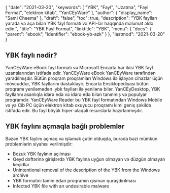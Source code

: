{
  "date": "2021-03-20",
  "keywords": [
"YBK",
"Fayl",
"Uzatma",
"Fayl Format",
"elektron kitab",
"YanCEyWare"
],
  "author": {
    "display_name": "Sami Cheema"
},
  "draft": "false",
  "toc": true,
  "description": "YBK faylları yarada və aça bilən YBK fayl formatı və API-lər haqqında məlumat əldə edin.",
  "title": "YBK Fayl Format",
  "linktitle": "YBK",
  "menu": {
    "docs": {
      "parent": "ebook",
      "identifier": "ebook-yb-azk"
}
},
  "lastmod": "2021-03-20"
}

## YBK faylı nədir? ##

YanCEyWare eBook fayl formatı və Microsoft Encarta hər ikisi YBK fayl uzantılarından istifadə edir. YanCEyWare eBook YanCEyWare tərəfindən yaradılmışdır. Bütün proqram proqramları Windows ilə işləyən cihazlar üçün mövcuddur, YBK fayllarını dəstəkləyir. Encarta Ensiklopediyası bütün proqramı yeniləmədən .ybk faylları ilə yenilənə bilər. YanCEyDesktop, YBK fayllarını asanlıqla idarə edə və idarə edə bilən tanınmış və populyar proqramdır. YanCEyWare Reader bu YBK fayl formatından Windows Mobile və ya Cib PC üçün elektron kitab oxuyucu proqramı kimi geniş şəkildə istifadə edir. Bu fayl böyük hiper-əlaqəli resurslarla hazırlanmışdır.

## YBK faylını açmaqla bağlı problemlər ##

Bəzən YBK faylını açmaq və işləmək çətin olduqda, burada bəzi mümkün problemlərin siyahısı verilmişdir:

* Bozuk YBK faylının açılması
* Qeyd dəftərinə girişlərdə YBK faylına uyğun olmayan və düzgün olmayan keçidlər
*	Unintentional removal of the description of the YBK from the Windows archive
* YBK formatını təmin edən proqramın qismən quraşdırılması
*	Infected YBK file with an undesirable malware
